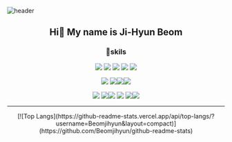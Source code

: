 ![header](https://capsule-render.vercel.app/api?type=waving&color=auto&height=300&section=header&text=Jihyun's%20GitHub!🐯&fontSize=70&animation=fadeIn)
<div align="center"> 
   <h2>Hi👋 My name is Ji-Hyun Beom</h2>
</div>    

<div align="center">
   <h3>💪skils</h3>
   <img src="https://img.shields.io/badge/python-3776AB?style=flat-square&logo=python&logoColor=white"/> <img src="https://img.shields.io/badge/javascript-F7DF1E?style=flat-square&logo=javascript&logoColor=white"/> <img src="https://img.shields.io/badge/html5-E34F26?style=flat-square&logo=html5&logoColor=white"/> <img src="https://img.shields.io/badge/css3-1572B6?style=flat-square&logo=css3&logoColor=white"/> <img src="https://img.shields.io/badge/C-A8B9CC?style=flat-square&logo=C&logoColor=white"/>

   <img src="https://img.shields.io/badge/mysql-4479A1?style=flat-square&logo=mysql&logoColor=white"/> <img src="https://img.shields.io/badge/django-092E20?style=flat-square&logo=django&logoColor=white"/><img src="https://img.shields.io/badge/firebase-FFCA28?style=flat-square&logo=firebase&logoColor=white"/><img src="https://img.shields.io/badge/Android-3DDC84?style=flat-square&logo=Android&logoColor=white"/>

<img src="https://img.shields.io/badge/googlecolab-F9AB00?style=flat-square&logo=googlecolab&logoColor=white"/> <img src="https://img.shields.io/badge/pycharm-006600?style=flat-square&logo=pycharm&logoColor=white"/><img src="https://img.shields.io/badge/eclipseide-2C2255?style=flat-square&logo=eclipseide&logoColor=white"/> <img src="https://img.shields.io/badge/visualstudio-5C2D91?style=flat-square&logo=visualstudio&logoColor=white"/> <img src="https://img.shields.io/badge/visualstudiocode-007ACC?style=flat-square&logo=visualstudiocode&logoColor=white"/><img src="https://img.shields.io/badge/androidstudio-3DDC84?style=flat-square&logo=androidstudio&logoColor=white"/>
</div>
<hr/>

<div align="center">
[![Top Langs](https://github-readme-stats.vercel.app/api/top-langs/?username=Beomjihyun&layout=compact)](https://github.com/Beomjihyun/github-readme-stats)
</div>
